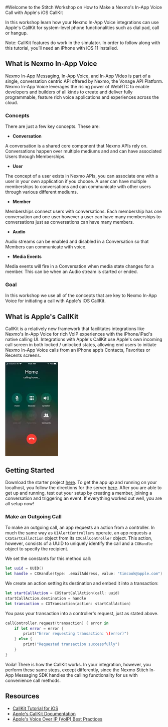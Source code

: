 #Welcome to the Stitch Workshop on How to Make a Nexmo's In-App Voice Call with Apple's iOS CallKit 

In this workshop learn how your Nexmo In-App Voice integrations can use Apple's CallKit for system-level phone functionalities such as dial pad, call or hangup. 

Note: CallKit features do work in the simulator. In order to follow along with this tutorial, you’ll need an iPhone with iOS 11 installed.

## What is Nexmo In-App Voice

Nexmo In-App Messaging, In-App Voice, and In-App Video is part of a single, conversation centric API offered by Nexmo, the Vonage API Platform. Nexmo In-App Voice leverages the rising power of WebRTC to enable developers and builders of all kinds to create and deliver fully programmable, feature rich voice applications and experiences across the cloud. 

### Concepts 

There are just a few key concepts. These are: 

- __Conversation__

A conversation is a shared core component that Nexmo APIs rely on. Conversations happen over multiple mediums and and can have associated Users through Memberships.

- __User__

The concept of a user exists in Nexmo APIs, you can associate one with a user in your own application if you choose. A user can have multiple memberships to conversations and can communicate with other users through various different mediums.

- __Member__

Memberships connect users with conversations. Each membership has one conversation and one user however a user can have many memberships to conversations just as conversations can have many members.

- __Audio__

Audio streams can be enabled and disabled in a Conversation so that Members can communicate with voice.

- __Media Events__

Media events will fire in a Conversation when media state changes for a member. This can be when an Audio stream is started or ended.

### Goal

In this workshop we use all of the concepts that are key to Nexmo In-App Voice for initiating a call with Apple's iOS CallKit.  

## What is Apple's CallKit

CallKit is a relatively new framework that facilitates integrations like Nexmo's In-App Voice for rich VoIP experiences with the iPhone/iPad's native calling UI. Integrations with Apple's CallKit use Apple's own incoming call screen in both locked / unlocked states, allowing end users to initiate Nexmo In-App Voice calls from an iPhone app’s Contacts, Favorites or Recents screens. 

![iOS call screen](assets/callingHome.jpg)


## Getting Started 

Download the starter project [here](). To get the app up and running on your localhost, you follow the directions for the server [here](). After you are able to get up and running, test out your setup by creating a member, joining a conversation and triggering an event. If everything worked out well, you are all setup now! 


### Make an Outgoing Call 

To make an outgoing call, an app requests an action from a controller. In much the same way as `UIAlertController`s operate, an app requests a `CXStartCallAction` object from its `CXCallController` object. This action, however, consists of a UUID to uniquely identify the call and a `CXHandle` object to specify the recipient.

We set the constants for this method call:

```Swift 
let uuid = UUID()
let handle = CXHandle(type: .emailAddress, value: "timcook@apple.com")
```

We create an action setting its destination and embed it into a transaction: 
 
```Swift
let startCallAction = CXStartCallAction(call: uuid)
startCallAction.destination = handle
let transaction = CXTransaction(action: startCallAction)
```
You pass your transaction into a controller's request, just as stated above. 

```Swift
callController.request(transaction) { error in
    if let error = error {
        print("Error requesting transaction: \(error)")
    } else {
        print("Requested transaction successfully")
    }
}
```
Voila! There is how the CallKit works. In your integration, however, you perform these same steps, except differently, since the Nexmo Stitch In-App Messaging SDK handles the calling functionality for us with convenience call methods. 

## Resources 
- [CallKit Tutorial for iOS](https://www.raywenderlich.com/701-callkit-tutorial-for-ios) 
- [Apple's CallKit Documentation](https://developer.apple.com/documentation/callkit)
- [Apple's Voice Over IP (VoIP) Best Practices](https://developer.apple.com/library/archive/documentation/Performance/Conceptual/EnergyGuide-iOS/OptimizeVoIP.html#//apple_ref/doc/uid/TP40015243-CH30-SW1)



